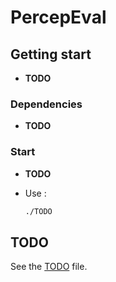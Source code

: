 # PercepEval #

## Getting start ##

* **TODO**

### Dependencies ####

* **TODO**

### Start ###

* **TODO**
* Use :

  ```bash
  ./TODO
  ```

## TODO ##

See the [TODO](TODO.md) file.
